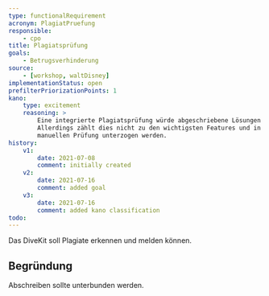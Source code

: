 ```yaml
---
type: functionalRequirement
acronym: PlagiatPruefung
responsible: 
    - cpo
title: Plagiatsprüfung
goals:
    - Betrugsverhinderung 
source:
    - [workshop, waltDisney]
implementationStatus: open
prefilterPriorizationPoints: 1
kano:
    type: excitement
    reasoning: >
        Eine integrierte Plagiatsprüfung würde abgeschriebene Lösungen schneller aufdecken und abschreckend wirken. 
        Allerdings zählt dies nicht zu den wichtigsten Features und in Zweifelsfällen können einzelne Abgaben einer 
        manuellen Prüfung unterzogen werden.
history:
    v1:
        date: 2021-07-08
        comment: initially created
    v2:
        date: 2021-07-16
        comment: added goal
    v3:
        date: 2021-07-16
        comment: added kano classification      
todo: 
---
```


Das DiveKit soll Plagiate erkennen und melden können.

## Begründung

Abschreiben sollte unterbunden werden.
